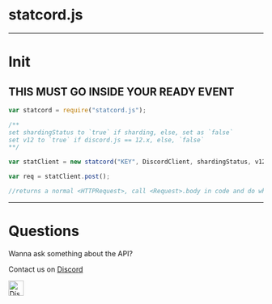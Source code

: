 # statcord.js

---

# Init
## THIS MUST GO INSIDE YOUR READY EVENT

```js
var statcord = require("statcord.js");

/**
set shardingStatus to `true` if sharding, else, set as `false`
set v12 to `true` if discord.js == 12.x, else, `false`
**/

var statClient = new statcord("KEY", DiscordClient, shardingStatus, v12);

var req = statClient.post();

//returns a normal <HTTPRequest>, call <Request>.body in code and do whatever.
```

---

# Questions

Wanna ask something about the API?

Contact us on [Discord](https://statcord.com/discord)

<a href="http://statcord.com/discord" target="_blank">
    <img src="https://discordapp.com/api/guilds/608711879858192479/embed.png" alt="Discord" height="30">
</a>
